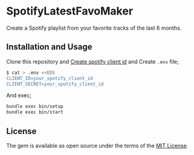 # SpotifyLatestFavoMaker

Create a Spotify playlist from your favorite tracks of the last 6 months.

## Installation and Usage

Clone this repository and [Create spotify client id](https://developer.spotify.com/dashboard/applications) and Create `.env` file;

```bash
$ cat > .env <<EOS
CLIENT_ID=your_spotify_client_id
CLIENT_SECRET=your_spotify_client_id
```

And exec;

```bash
bundle exec bin/setup
bundle exec bin/start
```

## License

The gem is available as open source under the terms of the [MIT License](https://opensource.org/licenses/MIT).
